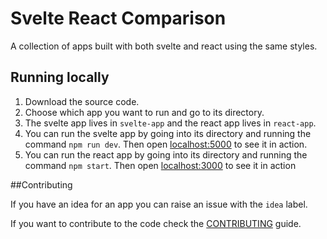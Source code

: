 # Svelte React Comparison

A collection of apps built with both svelte and react using the same styles.

## Running locally

1. Download the source code.
2. Choose which app you want to run and go to its directory.
3. The svelte app lives in `svelte-app` and the react app lives in `react-app`.
4. You can run the svelte app by going into its directory and running the command `npm run dev`. Then open [localhost:5000](http://localhost:5000) to see it in action.
5. You can run the react app by going into its directory and running the command `npm start`. Then open [localhost:3000](http://localhost:3000) to see it in action

##Contributing

If you have an idea for an app you can raise an issue with the `idea` label.

If you want to contribute to the code check the [CONTRIBUTING](CONTRIBUTING.md) guide.
